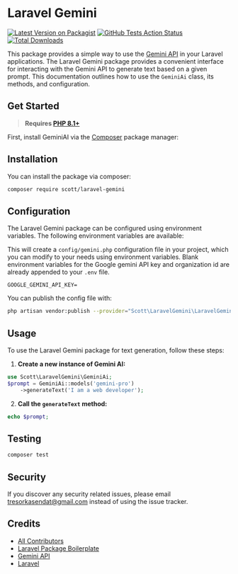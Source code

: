 # Laravel Gemini

[![Latest Version on Packagist](https://img.shields.io/packagist/v/scott/laravel-gemini.svg?style=flat-square)](https://packagist.org/packages/scott/laravel-gemini)
[![GitHub Tests Action Status](https://img.shields.io/github/workflow/status/scott/laravel-gemini/run-tests?label=tests)]()
[![Total Downloads](https://img.shields.io/packagist/dt/scott/laravel-gemini.svg?style=flat-square)](https://packagist.org/packages/scott/laravel-gemini)

This package provides a simple way to use the [Gemini API](https://docs.gemini.com/rest-api/) in your Laravel
applications.
The Laravel Gemini package provides a convenient interface for interacting with the Gemini API to generate text based on
a given prompt.
This documentation outlines how to use the `GeminiAi` class, its methods, and configuration.

## Get Started

> **Requires [PHP 8.1+](https://php.net/releases/)**

First, install GeminiAI via the [Composer](https://getcomposer.org/) package manager:

## Installation

You can install the package via composer:

```bash
composer require scott/laravel-gemini
```

## Configuration

The Laravel Gemini package can be configured using environment variables. The following environment variables are
available:

This will create a `config/gemini.php` configuration file in your project, which you can modify to your needs
using environment variables.
Blank environment variables for the Google gemini API key and organization id are already appended to your `.env` file.

```env
GOOGLE_GEMINI_API_KEY=
```

You can publish the config file with:

```bash
php artisan vendor:publish --provider="Scott\LaravelGemini\LaravelGeminiServiceProvider" --tag="laravel-gemini-config"
```

## Usage

To use the Laravel Gemini package for text generation, follow these steps:

1. **Create a new instance of Gemini AI:**

```php
use Scott\LaravelGemini\GeminiAi;
$prompt = GeminiAi::models('gemini-pro')
    ->generateText('I am a web developer');
```

2. **Call the `generateText` method:**

```php
echo $prompt;
```

## Testing

``` bash
composer test
```

## Security

If you discover any security related issues, please email [tresorkasendat@gmail.com](mailto:tresorkasendat@gmail.com)
instead of using the issue tracker.

## Credits

- [All Contributors](../../contributors)
- [Laravel Package Boilerplate](https://laravelpackageboilerplate.com)
- [Gemini API](https://docs.gemini.com/rest-api/)
- [Laravel](https://laravel.com)
